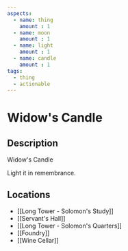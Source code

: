 ```yaml
---
aspects: 
  - name: thing
    amount : 1
  - name: moon
    amount : 1
  - name: light
    amount : 1
  - name: candle
    amount : 1
tags:
  - thing
  - actionable
---
```


# Widow's Candle

## Description
Widow's Candle

Light it in remembrance.
## Locations
- [[Long Tower - Solomon's Study]]
- [[Servant's Hall]]
- [[Long Tower - Solomon's Quarters]]
- [[Foundry]]
- [[Wine Cellar]]